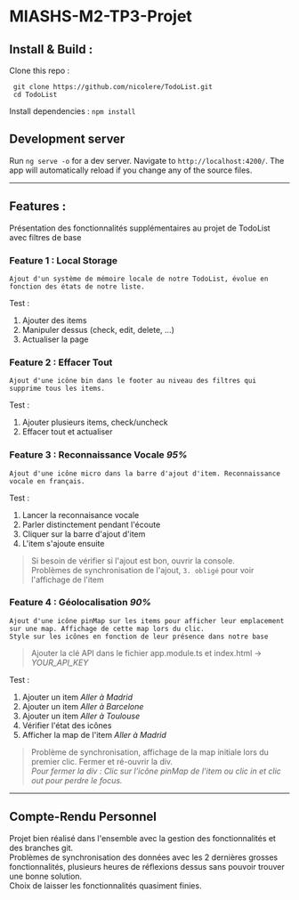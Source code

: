 # MIASHS-M2-TP3-Projet

## Install & Build :

Clone this repo :

```
 git clone https://github.com/nicolere/TodoList.git
 cd TodoList
```

Install dependencies : `npm install`

## Development server

Run `ng serve -o` for a dev server. Navigate to `http://localhost:4200/`. The app will automatically reload if you change any of the source files.

---

## Features :

Présentation des fonctionnalités supplémentaires au projet de TodoList avec filtres de base

### Feature 1 : Local Storage

    Ajout d'un système de mémoire locale de notre TodoList, évolue en fonction des états de notre liste.

Test :

1. Ajouter des items
2. Manipuler dessus (check, edit, delete, ...)
3. Actualiser la page

### Feature 2 : Effacer Tout

    Ajout d'une icône bin dans le footer au niveau des filtres qui supprime tous les items.

Test :

1.  Ajouter plusieurs items, check/uncheck
2.  Effacer tout et actualiser

### Feature 3 : Reconnaissance Vocale _95%_

    Ajout d'une icône micro dans la barre d'ajout d'item. Reconnaissance vocale en français.

Test :

1. Lancer la reconnaisance vocale
2. Parler distinctement pendant l'écoute
3. Cliquer sur la barre d'ajout d'item
4. L'item s'ajoute ensuite

> Si besoin de vérifier si l'ajout est bon, ouvrir la console.  
> Problèmes de synchronisation de l'ajout, `3. obligé` pour voir l'affichage de l'item

### Feature 4 : Géolocalisation _90%_

    Ajout d'une icône pinMap sur les items pour afficher leur emplacement sur une map. Affichage de cette map lors du clic.
    Style sur les icônes en fonction de leur présence dans notre base

> Ajouter la clé API dans le fichier app.module.ts et index.html -> _YOUR_API_KEY_

Test :

1.  Ajouter un item _Aller à Madrid_
2.  Ajouter un item _Aller à Barcelone_
3.  Ajouter un item _Aller à Toulouse_
4.  Vérifier l'état des icônes
5.  Afficher la map de l'item _Aller à Madrid_

> Problème de synchronisation, affichage de la map initiale lors du premier clic. Fermer et ré-ouvrir la div.  
> _Pour fermer la div : Clic sur l'icône pinMap de l'item ou clic in et clic out pour perdre le focus._

---

## Compte-Rendu Personnel

Projet bien réalisé dans l'ensemble avec la gestion des fonctionnalités et des branches git.  
Problèmes de synchronisation des données avec les 2 dernières grosses fonctionnalités, plusieurs heures de réflexions dessus sans pouvoir trouver une bonne solution.  
Choix de laisser les fonctionnalités quasiment finies.
